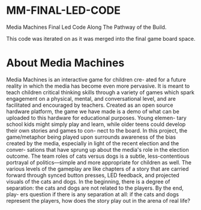 # MM-FINAL-LED-CODE
Media Machines Final Led Code Along The Pathway of the Build. 

This code was iterated on as it was merged into the final game board space. 

# About Media Machines
Media Machines is an interactive game for children cre- ated for a future reality in which the media has become even more pervasive. It is meant to teach children critical thinking skills through a variety of games which spark engagement on a physical, mental, and conversational level, and are facilitated and encouraged by teachers. Created as an open source hardware platform, the game we have made is a demo of what can be uploaded to this hardware for educational purposes. Young elemen- tary school kids might simply play and learn, while older teens could develop their own stories and games to con- nect to the board.
In this project, the game/metaphor being played upon surrounds awareness of the bias created by the media, especially in light of the recent election and the conver- sations that have sprung up about the media's role in the election outcome. The team roles of cats versus dogs is a subtle, less-contentious portrayal of politics––simple and more appropriate for children as well. The various levels of the gameplay are like chapters of a story that are carried forward through synced button presses, LED feedback, and projected visuals of the cats and dogs. In the beginning, there is a degree of separation: the cats and dogs are not related to the players. By the end, play- ers question if there is any separation at all: if the cats and dogs represent the players, how does the story play out in the arena of real life?
